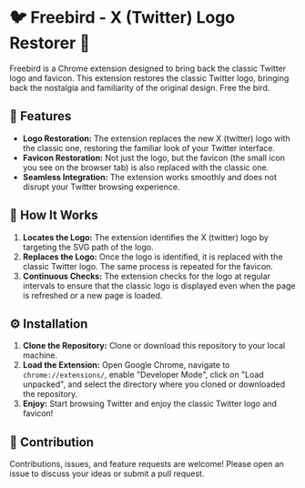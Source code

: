 # 🐦 Freebird - X (Twitter) Logo Restorer 🔄

Freebird is a Chrome extension designed to bring back the classic Twitter logo and favicon. This extension restores the classic Twitter logo, bringing back the nostalgia and familiarity of the original design. Free the bird.

## 🌟 Features

- **Logo Restoration:** The extension replaces the new X (twitter) logo with the classic one, restoring the familiar look of your Twitter interface.
- **Favicon Restoration:** Not just the logo, but the favicon (the small icon you see on the browser tab) is also replaced with the classic one.
- **Seamless Integration:** The extension works smoothly and does not disrupt your Twitter browsing experience.

## 📝 How It Works

1. **Locates the Logo:** The extension identifies the X (twitter) logo by targeting the SVG path of the logo.
2. **Replaces the Logo:** Once the logo is identified, it is replaced with the classic Twitter logo. The same process is repeated for the favicon.
3. **Continuous Checks:** The extension checks for the logo at regular intervals to ensure that the classic logo is displayed even when the page is refreshed or a new page is loaded.

## ⚙️ Installation

1. **Clone the Repository:** Clone or download this repository to your local machine.
2. **Load the Extension:** Open Google Chrome, navigate to `chrome://extensions/`, enable "Developer Mode", click on "Load unpacked", and select the directory where you cloned or downloaded the repository.
3. **Enjoy:** Start browsing Twitter and enjoy the classic Twitter logo and favicon!

## 🤝 Contribution

Contributions, issues, and feature requests are welcome! Please open an issue to discuss your ideas or submit a pull request.

